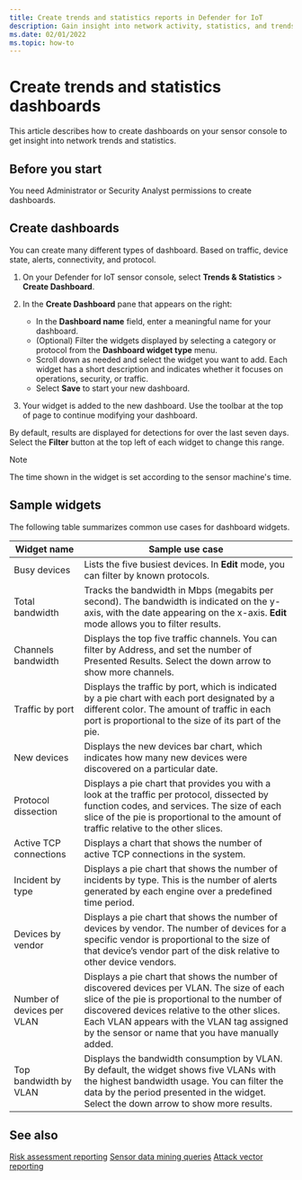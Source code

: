 ```yaml
---
title: Create trends and statistics reports in Defender for IoT
description: Gain insight into network activity, statistics, and trends by using Defender for IoT Trends and Statistics widgets.
ms.date: 02/01/2022
ms.topic: how-to
---
```


# Create trends and statistics dashboards

This article describes how to create dashboards on your sensor console to get insight into network trends and statistics.


## Before you start

You need Administrator or Security Analyst permissions to create dashboards.

## Create dashboards

You can create many different types of dashboard. Based on traffic, device state, alerts, connectivity, and protocol.

1. On your Defender for IoT sensor console, select **Trends & Statistics** > **Create Dashboard**.

1. In the **Create Dashboard** pane that appears  on the right:

    - In the **Dashboard name** field, enter a meaningful name for your dashboard.
    - (Optional) Filter the widgets displayed by selecting a category or protocol from the **Dashboard widget type** menu.
    - Scroll down as needed and select the widget you want to add. Each widget has a short description and indicates whether it focuses on operations, security, or traffic.
    - Select **Save** to start your new dashboard.

1. Your widget is added to the new dashboard. Use the toolbar at the top of page to continue modifying your dashboard.

By default, results are displayed for detections for over the last seven days. Select the **Filter** button at the top left of each widget to change this range.

> [!NOTE]
> The time shown in the widget is set according to the sensor machine's time.
>

## Sample widgets

The following table summarizes common use cases for dashboard widgets.

Widget name | Sample use case
--- | ---
Busy devices | Lists the five busiest devices. In **Edit** mode, you can filter by known protocols.
Total bandwidth | Tracks the bandwidth in Mbps (megabits per second). The bandwidth is indicated on the y-axis, with the date appearing on the x-axis. **Edit** mode allows you to filter results.
Channels bandwidth | Displays the top five traffic channels. You can filter by Address, and set the number of Presented Results. Select the down arrow to show more channels.
Traffic by port | Displays the traffic by port, which is indicated by a pie chart with each port designated by a different color. The amount of traffic in each port is proportional to the size of its part of the pie.
New devices | Displays the new devices bar chart, which indicates how many new devices were discovered on a particular date.
Protocol dissection | Displays a pie chart that provides you with a look at the traffic per protocol, dissected by function codes, and services. The size of each slice of the pie is proportional to the amount of traffic relative to the other slices.
Active TCP connections | Displays a chart that shows the number of active TCP connections in the system.
Incident by type | Displays a pie chart that shows the number of incidents by type. This is the number of alerts generated by each engine over a predefined time period.
Devices by vendor | Displays a pie chart that shows the number of devices by vendor. The number of devices for a specific vendor is proportional to the size of that device’s vendor part of the disk relative to other device vendors.
Number of devices per VLAN | Displays a pie chart that shows the number of discovered devices per VLAN. The size of each slice of the pie is proportional to the number of discovered devices relative to the other slices. Each VLAN appears with the VLAN tag assigned by the sensor or name that you have manually added.
Top bandwidth by VLAN | Displays the bandwidth consumption by VLAN. By default, the widget shows five VLANs with the highest bandwidth usage. You can filter the data by the period presented in the widget. Select the down arrow to show more results.


## See also

[Risk assessment reporting](how-to-create-risk-assessment-reports.md)
[Sensor data mining queries](how-to-create-data-mining-queries.md)
[Attack vector reporting](how-to-create-attack-vector-reports.md)
